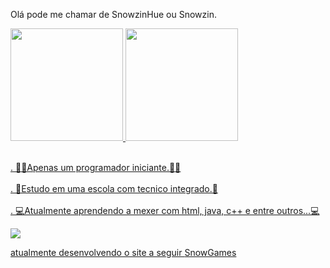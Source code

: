 Olá pode me chamar de SnowzinHue ou Snowzin.
<div>
<a href="https://github.com/SnowzinHue">
<img height="180em" src="https://github-readme-stats.vercel.app/api/top-langs/?username=SnowzinHue&layout=compact&langs_count=7&theme=dracula"/>
<img height="180em" src="https://github-readme-stats.vercel.app/api?username=SnowzinHue&show_icons=true&theme=dracula&include_all_commits=true&count_private=true"/>
</div>


<br>. 👨‍💻Apenas um programador iniciante.👨‍💻</br>
<br>. 🏫Estudo em uma escola com tecnico integrado.🏫</br>
<br>. 💻Atualmente aprendendo a mexer com html, java, c++ e entre outros...💻</br>

<img id="capivara" src="https://media1.tenor.com/images/7d25e841b54bdf540af8e307d69db11d/tenor.gif?itemid=15986252">

atualmente desenvolvendo o site a seguir <a  href="https://snowgames.netlify.app"> SnowGames </a>

<!---
SnowzinHue/SnowzinHue is a ✨ special ✨ repository because its `README.md` (this file) appears on your GitHub profile.
You can click the Preview link to take a look at your changes.
--->
